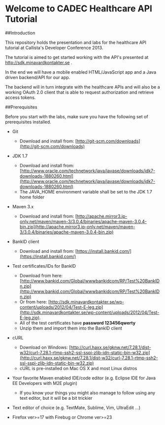 # Welcome to CADEC Healthcare API Tutorial

##Introduction

This repository holds the presentation and labs for the healthcare API tutorial at Callista's Developer Conference 2013.

The tutorial is aimed to get started working with the API's presented at http://sdk.minavardkontakter.se .

In the end we will have a mobile enabled HTML/JavaScript app and a Java driven backend/API for our app.

The backend will in turn integrate with the healthcare APIs and will also be a working OAuth 2.0 client that is able to request authorization and retrieve access tokens.

##Prerequisites

Before you start with the labs, make sure you have the following set of prerequisites installed.

* Git 
	- Download and install from: [http://git-scm.com/downloads](http://git-scm.com/downloads)

* JDK 1.7
	- Download and install from: [http://www.oracle.com/technetwork/java/javase/downloads/jdk7-downloads-1880260.html](http://www.oracle.com/technetwork/java/javase/downloads/jdk7-downloads-1880260.html)
  - The JAVA_HOME environment variable shall be set to the JDK 1.7 home folder

* Maven 3.x
	- Download and install from: [http://apache.mirror3.ip-only.net/maven/maven-3/3.0.4/binaries/apache-maven-3.0.4-bin.zip](http://apache.mirror3.ip-only.net/maven/maven-3/3.0.4/binaries/apache-maven-3.0.4-bin.zip)

* BankID client
	- Download and install from: [https://install.bankid.com/](https://install.bankid.com/)

* Test certificates/IDs for BankID
	- Download from here: [http://www.bankid.com/Global/wwwbankidcom/RP/Test%20BankIDn.zip](http://www.bankid.com/Global/wwwbankidcom/RP/Test%20BankIDn.zip)
	- Or from here: [http://sdk.minavardkontakter.se/wp-content/uploads/2012/04/Test-E-leg.zip](http://sdk.minavardkontakter.se/wp-content/uploads/2012/04/Test-E-leg.zip). 
  - All of the test certificates have **password 123456qwerty**
  - Unzip them and import them into the BankID client

* cURL
  - Download on Windows: [http://curl.haxx.se/gknw.net/7.28.1/dist-w32/curl-7.28.1-rtmp-ssh2-ssl-sspi-zlib-idn-static-bin-w32.zip](http://curl.haxx.se/gknw.net/7.28.1/dist-w32/curl-7.28.1-rtmp-ssh2-ssl-sspi-zlib-idn-static-bin-w32.zip)
  - cURL is pre-installed on Mac OS X and most Linux distros

* Your favorite Maven enabled IDE/code editor (e.g. Eclipse IDE for Java EE Developers with M2E plugin)
  - If you know your things you might also manage to follow using any text editor, but it will be a bit trickier

* Text editor of choice (e.g. TextMate, Sublime, Vim, UltraEdit ...)

* Firefox ver>=17 with Firebug or Chrome ver>=23
